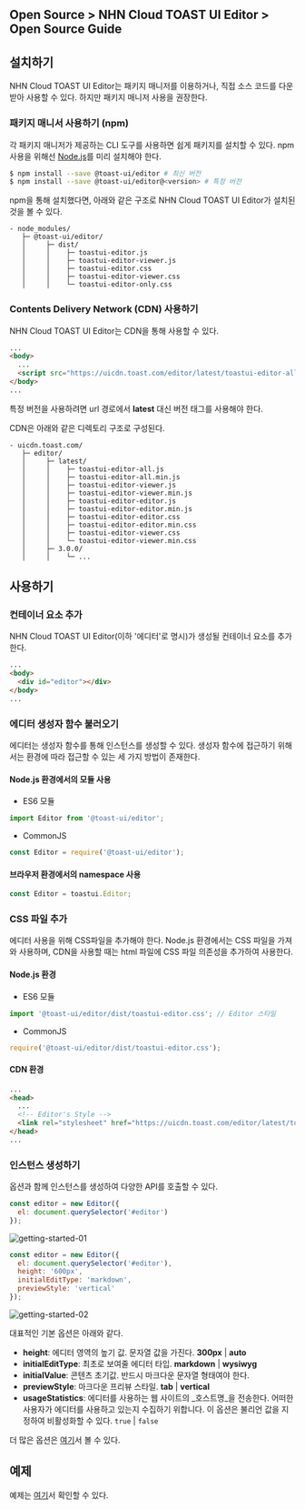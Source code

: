 ## Open Source > NHN Cloud TOAST UI Editor > Open Source Guide

## 설치하기

NHN Cloud TOAST UI Editor는 패키지 매니저를 이용하거나, 직접 소스 코드를 다운받아 사용할 수 있다. 하지만 패키지 매니저 사용을 권장한다.

### 패키지 매니서 사용하기 (npm)

각 패키지 매니저가 제공하는 CLI 도구를 사용하면 쉽게 패키지를 설치할 수 있다. npm 사용을 위해선 [Node.js](https://nodejs.org/ko/)를 미리 설치해야 한다.

```sh
$ npm install --save @toast-ui/editor # 최신 버전
$ npm install --save @toast-ui/editor@<version> # 특정 버전
```

npm을 통해 설치했다면, 아래와 같은 구조로 NHN Cloud TOAST UI Editor가 설치된 것을 볼 수 있다.

```
- node_modules/
   ├─ @toast-ui/editor/
   │     ├─ dist/
   │     │    ├─ toastui-editor.js
   │     │    ├─ toastui-editor-viewer.js
   │     │    ├─ toastui-editor.css
   │     │    ├─ toastui-editor-viewer.css
   │     │    └─ toastui-editor-only.css
```

### Contents Delivery Network (CDN) 사용하기

NHN Cloud TOAST UI Editor는 CDN을 통해 사용할 수 있다.

```html
...
<body>
  ...
  <script src="https://uicdn.toast.com/editor/latest/toastui-editor-all.min.js"></script>
</body>
...
```

특정 버전을 사용하려면 url 경로에서 **latest** 대신 버전 태그를 사용해야 한다.

CDN은 아래와 같은 디렉토리 구조로 구성된다.

```
- uicdn.toast.com/
   ├─ editor/
   │     ├─ latest/
   │     │    ├─ toastui-editor-all.js
   │     │    ├─ toastui-editor-all.min.js
   │     │    ├─ toastui-editor-viewer.js
   │     │    ├─ toastui-editor-viewer.min.js
   │     │    ├─ toastui-editor-editor.js
   │     │    ├─ toastui-editor-editor.min.js
   │     │    ├─ toastui-editor-editor.css
   │     │    ├─ toastui-editor-editor.min.css
   │     │    ├─ toastui-editor-viewer.css
   │     │    └─ toastui-editor-viewer.min.css
   │     ├─ 3.0.0/
   │     │    └─ ...
```

## 사용하기

### 컨테이너 요소 추가

NHN Cloud TOAST UI Editor(이하 '에디터'로 명시)가 생성될 컨테이너 요소를 추가한다.

```html
...
<body>
  <div id="editor"></div>
</body>
...
```

### 에디터 생성자 함수 불러오기

에디터는 생성자 함수를 통해 인스턴스를 생성할 수 있다. 생성자 함수에 접근하기 위해서는 환경에 따라 접근할 수 있는 세 가지 방법이 존재한다.

#### Node.js 환경에서의 모듈 사용

- ES6 모듈

```javascript
import Editor from '@toast-ui/editor';
```

- CommonJS

```javascript
const Editor = require('@toast-ui/editor');
```

#### 브라우저 환경에서의 namespace 사용

```javascript
const Editor = toastui.Editor;
```

### CSS 파일 추가

에디터 사용을 위해 CSS파일을 추가해야 한다. Node.js 환경에서는 CSS 파일을 가져와 사용하며, CDN을 사용할 때는 html 파일에 CSS 파일 의존성을 추가하여 사용한다.

#### Node.js 환경

- ES6 모듈

```javascript
import '@toast-ui/editor/dist/toastui-editor.css'; // Editor 스타일
```

- CommonJS

```javascript
require('@toast-ui/editor/dist/toastui-editor.css');
```

#### CDN 환경

```html
...
<head>
  ...
  <!-- Editor's Style -->
  <link rel="stylesheet" href="https://uicdn.toast.com/editor/latest/toastui-editor.min.css" />
</head>
...
```

### 인스턴스 생성하기

옵션과 함께 인스턴스를 생성하여 다양한 API를 호출할 수 있다.

```js
const editor = new Editor({
  el: document.querySelector('#editor')
});
```

![getting-started-01](https://user-images.githubusercontent.com/37766175/121855586-7d576000-cd2e-11eb-9196-0c20270d1221.png)

```js
const editor = new Editor({
  el: document.querySelector('#editor'),
  height: '600px',
  initialEditType: 'markdown',
  previewStyle: 'vertical'
});
```

![getting-started-02](https://user-images.githubusercontent.com/37766175/121464762-71e2fc80-c9ef-11eb-9a0a-7b06e08d3ccb.png)

대표적인 기본 옵션은 아래와 같다.

- **height**: 에디터 영역의 높기 값. 문자열 값을 가진다. **300px** | **auto**
- **initialEditType**: 최초로 보여줄 에디터 타입. **markdown** | **wysiwyg**
- **initialValue**: 콘텐츠 초기값. 반드시 마크다운 문자열 형태여야 한다.
- **previewStyle**: 마크다운 프리뷰 스타일. **tab** | **vertical**
- **usageStatistics**: 에디터를 사용하는 웹 사이트의 _호스트명_을 전송한다. 어떠한 사용자가 에디터를 사용하고 있는지 수집하기 위합니다. 이 옵션은 불리언 값을 지정하여 비활성화할 수 있다. `true` | `false`

더 많은 옵션은 [여기](https://nhn.github.io/tui.editor/latest/ToastUIEditor)서 볼 수 있다.

## 예제

예제는 [여기](https://nhn.github.io/tui.editor/latest/tutorial-example01-editor-basic)서 확인할 수 있다.
